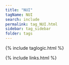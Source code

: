 ```yaml
---
title: "NUI"
tagName: NUI
search: include
permalink: tag_NUI.html
sidebar: tag_sidebar
folder: tags
---
```

{% include taglogic.html %}

{% include links.html %}
